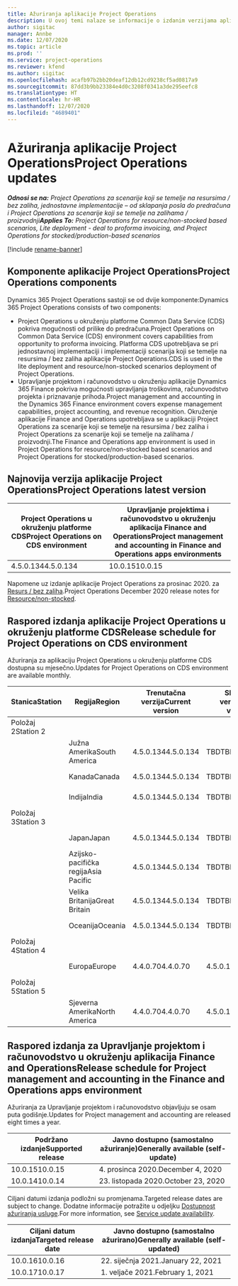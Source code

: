 ```yaml
---
title: Ažuriranja aplikacije Project Operations
description: U ovoj temi nalaze se informacije o izdanim verzijama aplikacije Dynamics 365 Project Operations.
author: sigitac
manager: Annbe
ms.date: 12/07/2020
ms.topic: article
ms.prod: ''
ms.service: project-operations
ms.reviewer: kfend
ms.author: sigitac
ms.openlocfilehash: acafb97b2bb20deaf12db12cd9238cf5ad0817a9
ms.sourcegitcommit: 87dd3b9bb23384e4d0c3208f0341a3de295eefc8
ms.translationtype: HT
ms.contentlocale: hr-HR
ms.lasthandoff: 12/07/2020
ms.locfileid: "4689401"
---
```

# <a name="project-operations-updates"></a><span data-ttu-id="e5ee7-103">Ažuriranja aplikacije Project Operations</span><span class="sxs-lookup"><span data-stu-id="e5ee7-103">Project Operations updates</span></span>

<span data-ttu-id="e5ee7-104">_**Odnosi se na:** Project Operations za scenarije koji se temelje na resursima / bez zaliha, jednostavne implementacije – od sklapanja posla do predračuna i Project Operations za scenarije koji se temelje na zalihama / proizvodnji_</span><span class="sxs-lookup"><span data-stu-id="e5ee7-104">_**Applies To:** Project Operations for resource/non-stocked based scenarios, Lite deployment - deal to proforma invoicing, and Project Operations for stocked/production-based scenarios_</span></span>

[!include [rename-banner](~/includes/cc-data-platform-banner.md)]

## <a name="project-operations-components"></a><span data-ttu-id="e5ee7-105">Komponente aplikacije Project Operations</span><span class="sxs-lookup"><span data-stu-id="e5ee7-105">Project Operations components</span></span>

<span data-ttu-id="e5ee7-106">Dynamics 365 Project Operations sastoji se od dvije komponente:</span><span class="sxs-lookup"><span data-stu-id="e5ee7-106">Dynamics 365 Project Operations consists of two components:</span></span>

- <span data-ttu-id="e5ee7-107">Project Operations u okruženju platforme Common Data Service (CDS) pokriva mogućnosti od prilike do predračuna.</span><span class="sxs-lookup"><span data-stu-id="e5ee7-107">Project Operations on Common Data Service (CDS) environment covers capabilities from opportunity to proforma invoicing.</span></span> <span data-ttu-id="e5ee7-108">Platforma CDS upotrebljava se pri jednostavnoj implementaciji i implementaciji scenarija koji se temelje na resursima / bez zaliha aplikacije Project Operations.</span><span class="sxs-lookup"><span data-stu-id="e5ee7-108">CDS is used in the lite deployment and resource/non-stocked scenarios deployment of Project Operations.</span></span>
- <span data-ttu-id="e5ee7-109">Upravljanje projektom i računovodstvo u okruženju aplikacije Dynamics 365 Finance pokriva mogućnosti upravljanja troškovima, računovodstvo projekta i priznavanje prihoda.</span><span class="sxs-lookup"><span data-stu-id="e5ee7-109">Project management and accounting in the Dynamics 365 Finance environment covers expense management capabilities, project accounting, and revenue recognition.</span></span> <span data-ttu-id="e5ee7-110">Okruženje aplikacije Finance and Operations upotrebljava se u aplikaciji Project Operations za scenarije koji se temelje na resursima / bez zaliha i Project Operations za scenarije koji se temelje na zalihama / proizvodnji.</span><span class="sxs-lookup"><span data-stu-id="e5ee7-110">The Finance and Operations app environment is used in Project Operations for resource/non-stocked based scenarios and Project Operations for stocked/production-based scenarios.</span></span>

## <a name="project-operations-latest-version"></a><span data-ttu-id="e5ee7-111">Najnovija verzija aplikacije Project Operations</span><span class="sxs-lookup"><span data-stu-id="e5ee7-111">Project Operations latest version</span></span>

| <span data-ttu-id="e5ee7-112">Project Operations u okruženju platforme CDS</span><span class="sxs-lookup"><span data-stu-id="e5ee7-112">Project Operations on CDS environment</span></span> | <span data-ttu-id="e5ee7-113">Upravljanje projektima i računovodstvo u okruženju aplikacija Finance and Operations</span><span class="sxs-lookup"><span data-stu-id="e5ee7-113">Project management and accounting in Finance and Operations apps environments</span></span> |
| --- | --- |
| <span data-ttu-id="e5ee7-114">4.5.0.134</span><span class="sxs-lookup"><span data-stu-id="e5ee7-114">4.5.0.134</span></span> | <span data-ttu-id="e5ee7-115">10.0.15</span><span class="sxs-lookup"><span data-stu-id="e5ee7-115">10.0.15</span></span> |

<span data-ttu-id="e5ee7-116">Napomene uz izdanje aplikacije Project Operations za prosinac 2020. za [Resurs / bez zaliha](whats-new-dec-2020-resource-based.md).</span><span class="sxs-lookup"><span data-stu-id="e5ee7-116">Project Operations December 2020 release notes for [Resource/non-stocked](whats-new-dec-2020-resource-based.md).</span></span>

## <a name="release-schedule-for-project-operations-on-cds-environment"></a><span data-ttu-id="e5ee7-117">Raspored izdanja aplikacije Project Operations u okruženju platforme CDS</span><span class="sxs-lookup"><span data-stu-id="e5ee7-117">Release schedule for Project Operations on CDS environment</span></span>

<span data-ttu-id="e5ee7-118">Ažuriranja za aplikaciju Project Operations u okruženju platforme CDS dostupna su mjesečno.</span><span class="sxs-lookup"><span data-stu-id="e5ee7-118">Updates for Project Operations on CDS environment are available monthly.</span></span> 

| <span data-ttu-id="e5ee7-119">Stanica</span><span class="sxs-lookup"><span data-stu-id="e5ee7-119">Station</span></span>   | <span data-ttu-id="e5ee7-120">Regija</span><span class="sxs-lookup"><span data-stu-id="e5ee7-120">Region</span></span>        | <span data-ttu-id="e5ee7-121">Trenutačna verzija</span><span class="sxs-lookup"><span data-stu-id="e5ee7-121">Current version</span></span> | <span data-ttu-id="e5ee7-122">Sljedeća verzija</span><span class="sxs-lookup"><span data-stu-id="e5ee7-122">Next version</span></span> | <span data-ttu-id="e5ee7-123">Javno dostupno</span><span class="sxs-lookup"><span data-stu-id="e5ee7-123">Generally available</span></span> |
|-----------|---------------|-----------------|--------------|---------------------|
| <span data-ttu-id="e5ee7-124">Položaj 2</span><span class="sxs-lookup"><span data-stu-id="e5ee7-124">Station 2</span></span> |   &nbsp;      |    &nbsp;       | &nbsp;       |      &nbsp;         |
|   &nbsp;  | <span data-ttu-id="e5ee7-125">Južna Amerika</span><span class="sxs-lookup"><span data-stu-id="e5ee7-125">South America</span></span> |  <span data-ttu-id="e5ee7-126">4.5.0.134</span><span class="sxs-lookup"><span data-stu-id="e5ee7-126">4.5.0.134</span></span>       | <span data-ttu-id="e5ee7-127">TBD</span><span class="sxs-lookup"><span data-stu-id="e5ee7-127">TBD</span></span>     | <span data-ttu-id="e5ee7-128">08. sij 21.</span><span class="sxs-lookup"><span data-stu-id="e5ee7-128">08-Jan-21</span></span>           |
|    &nbsp; | <span data-ttu-id="e5ee7-129">Kanada</span><span class="sxs-lookup"><span data-stu-id="e5ee7-129">Canada</span></span>        |  <span data-ttu-id="e5ee7-130">4.5.0.134</span><span class="sxs-lookup"><span data-stu-id="e5ee7-130">4.5.0.134</span></span>       | <span data-ttu-id="e5ee7-131">TBD</span><span class="sxs-lookup"><span data-stu-id="e5ee7-131">TBD</span></span>     | <span data-ttu-id="e5ee7-132">08. sij 21.</span><span class="sxs-lookup"><span data-stu-id="e5ee7-132">08-Jan-21</span></span>          |
|   &nbsp;  | <span data-ttu-id="e5ee7-133">Indija</span><span class="sxs-lookup"><span data-stu-id="e5ee7-133">India</span></span>         |  <span data-ttu-id="e5ee7-134">4.5.0.134</span><span class="sxs-lookup"><span data-stu-id="e5ee7-134">4.5.0.134</span></span>       | <span data-ttu-id="e5ee7-135">TBD</span><span class="sxs-lookup"><span data-stu-id="e5ee7-135">TBD</span></span>     | <span data-ttu-id="e5ee7-136">08. sij 21.</span><span class="sxs-lookup"><span data-stu-id="e5ee7-136">08-Jan-21</span></span>           |
| <span data-ttu-id="e5ee7-137">Položaj 3</span><span class="sxs-lookup"><span data-stu-id="e5ee7-137">Station 3</span></span>  |      &nbsp;   |     &nbsp;      |     &nbsp;   |      &nbsp;         |
|   &nbsp;  | <span data-ttu-id="e5ee7-138">Japan</span><span class="sxs-lookup"><span data-stu-id="e5ee7-138">Japan</span></span>         |  <span data-ttu-id="e5ee7-139">4.5.0.134</span><span class="sxs-lookup"><span data-stu-id="e5ee7-139">4.5.0.134</span></span>       | <span data-ttu-id="e5ee7-140">TBD</span><span class="sxs-lookup"><span data-stu-id="e5ee7-140">TBD</span></span>     | <span data-ttu-id="e5ee7-141">15. sij 21.</span><span class="sxs-lookup"><span data-stu-id="e5ee7-141">15-Jan-21</span></span>           |
|   &nbsp;  | <span data-ttu-id="e5ee7-142">Azijsko-pacifička regija</span><span class="sxs-lookup"><span data-stu-id="e5ee7-142">Asia Pacific</span></span>  |  <span data-ttu-id="e5ee7-143">4.5.0.134</span><span class="sxs-lookup"><span data-stu-id="e5ee7-143">4.5.0.134</span></span>       | <span data-ttu-id="e5ee7-144">TBD</span><span class="sxs-lookup"><span data-stu-id="e5ee7-144">TBD</span></span>     | <span data-ttu-id="e5ee7-145">15. sij 21.</span><span class="sxs-lookup"><span data-stu-id="e5ee7-145">15-Jan-21</span></span>           |
|   &nbsp;  | <span data-ttu-id="e5ee7-146">Velika Britanija</span><span class="sxs-lookup"><span data-stu-id="e5ee7-146">Great Britain</span></span> |  <span data-ttu-id="e5ee7-147">4.5.0.134</span><span class="sxs-lookup"><span data-stu-id="e5ee7-147">4.5.0.134</span></span>       | <span data-ttu-id="e5ee7-148">TBD</span><span class="sxs-lookup"><span data-stu-id="e5ee7-148">TBD</span></span>     | <span data-ttu-id="e5ee7-149">15. sij 21.</span><span class="sxs-lookup"><span data-stu-id="e5ee7-149">15-Jan-21</span></span>           |
|   &nbsp;  | <span data-ttu-id="e5ee7-150">Oceanija</span><span class="sxs-lookup"><span data-stu-id="e5ee7-150">Oceania</span></span>       |  <span data-ttu-id="e5ee7-151">4.5.0.134</span><span class="sxs-lookup"><span data-stu-id="e5ee7-151">4.5.0.134</span></span>       | <span data-ttu-id="e5ee7-152">TBD</span><span class="sxs-lookup"><span data-stu-id="e5ee7-152">TBD</span></span>     | <span data-ttu-id="e5ee7-153">15. sij 21.</span><span class="sxs-lookup"><span data-stu-id="e5ee7-153">15-Jan-21</span></span>           |
| <span data-ttu-id="e5ee7-154">Položaj 4</span><span class="sxs-lookup"><span data-stu-id="e5ee7-154">Station 4</span></span> |     &nbsp;    |     &nbsp;      |     &nbsp;   |      &nbsp;         |
|   &nbsp;  | <span data-ttu-id="e5ee7-155">Europa</span><span class="sxs-lookup"><span data-stu-id="e5ee7-155">Europe</span></span>        |  <span data-ttu-id="e5ee7-156">4.4.0.70</span><span class="sxs-lookup"><span data-stu-id="e5ee7-156">4.4.0.70</span></span>       | <span data-ttu-id="e5ee7-157">4.5.0.134</span><span class="sxs-lookup"><span data-stu-id="e5ee7-157">4.5.0.134</span></span>     | <span data-ttu-id="e5ee7-158">11-pro-20</span><span class="sxs-lookup"><span data-stu-id="e5ee7-158">11-Dec-20</span></span>           |
| <span data-ttu-id="e5ee7-159">Položaj 5</span><span class="sxs-lookup"><span data-stu-id="e5ee7-159">Station 5</span></span> |     &nbsp;    |     &nbsp;      |     &nbsp;   |      &nbsp;         |
|   &nbsp;  | <span data-ttu-id="e5ee7-160">Sjeverna Amerika</span><span class="sxs-lookup"><span data-stu-id="e5ee7-160">North America</span></span> |  <span data-ttu-id="e5ee7-161">4.4.0.70</span><span class="sxs-lookup"><span data-stu-id="e5ee7-161">4.4.0.70</span></span>       | <span data-ttu-id="e5ee7-162">4.5.0.134</span><span class="sxs-lookup"><span data-stu-id="e5ee7-162">4.5.0.134</span></span>     | <span data-ttu-id="e5ee7-163">18-pro-20</span><span class="sxs-lookup"><span data-stu-id="e5ee7-163">18-Dec-20</span></span>           |

## <a name="release-schedule-for-project-management-and-accounting-in-the-finance-and-operations-apps-environment"></a><span data-ttu-id="e5ee7-164">Raspored izdanja za Upravljanje projektom i računovodstvo u okruženju aplikacija Finance and Operations</span><span class="sxs-lookup"><span data-stu-id="e5ee7-164">Release schedule for Project management and accounting in the Finance and Operations apps environment</span></span>

<span data-ttu-id="e5ee7-165">Ažuriranja za Upravljanje projektom i računovodstvo objavljuju se osam puta godišnje.</span><span class="sxs-lookup"><span data-stu-id="e5ee7-165">Updates for Project management and accounting are released eight times a year.</span></span>

| <span data-ttu-id="e5ee7-166">Podržano izdanje</span><span class="sxs-lookup"><span data-stu-id="e5ee7-166">Supported release</span></span> | <span data-ttu-id="e5ee7-167">Javno dostupno (samostalno ažuriranje)</span><span class="sxs-lookup"><span data-stu-id="e5ee7-167">Generally available (self-update)</span></span> |
| --- | --- |
| <span data-ttu-id="e5ee7-168">10.0.15</span><span class="sxs-lookup"><span data-stu-id="e5ee7-168">10.0.15</span></span> | <span data-ttu-id="e5ee7-169">4. prosinca 2020.</span><span class="sxs-lookup"><span data-stu-id="e5ee7-169">December 4, 2020</span></span> |
| <span data-ttu-id="e5ee7-170">10.0.14</span><span class="sxs-lookup"><span data-stu-id="e5ee7-170">10.0.14</span></span> | <span data-ttu-id="e5ee7-171">23. listopada 2020.</span><span class="sxs-lookup"><span data-stu-id="e5ee7-171">October 23, 2020</span></span> |

<span data-ttu-id="e5ee7-172">Ciljani datumi izdanja podložni su promjenama.</span><span class="sxs-lookup"><span data-stu-id="e5ee7-172">Targeted release dates are subject to change.</span></span> <span data-ttu-id="e5ee7-173">Dodatne informacije potražite u odjeljku [Dostupnost ažuriranja usluge](https://docs.microsoft.com/dynamics365/fin-ops-core/fin-ops/get-started/public-preview-releases?toc=/dynamics365/finance/toc.json).</span><span class="sxs-lookup"><span data-stu-id="e5ee7-173">For more information, see [Service update availability](https://docs.microsoft.com/dynamics365/fin-ops-core/fin-ops/get-started/public-preview-releases?toc=/dynamics365/finance/toc.json).</span></span>

| <span data-ttu-id="e5ee7-174">Ciljani datum izdanja</span><span class="sxs-lookup"><span data-stu-id="e5ee7-174">Targeted release date</span></span> | <span data-ttu-id="e5ee7-175">Javno dostupno (samostalno ažurirano)</span><span class="sxs-lookup"><span data-stu-id="e5ee7-175">Generally available (self- updated)</span></span> |
| --- | --- |
| <span data-ttu-id="e5ee7-176">10.0.16</span><span class="sxs-lookup"><span data-stu-id="e5ee7-176">10.0.16</span></span> | <span data-ttu-id="e5ee7-177">22. siječnja 2021.</span><span class="sxs-lookup"><span data-stu-id="e5ee7-177">January 22, 2021</span></span> |
| <span data-ttu-id="e5ee7-178">10.0.17</span><span class="sxs-lookup"><span data-stu-id="e5ee7-178">10.0.17</span></span> | <span data-ttu-id="e5ee7-179">1. veljače 2021.</span><span class="sxs-lookup"><span data-stu-id="e5ee7-179">February 1, 2021</span></span> |

